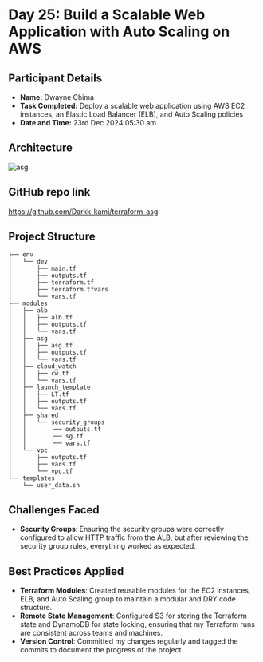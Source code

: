 # Day 25: Build a Scalable Web Application with Auto Scaling on AWS
## Participant Details

- **Name:** Dwayne Chima 
- **Task Completed:** Deploy a scalable web application using AWS EC2 instances, an Elastic Load Balancer (ELB), and Auto Scaling policies
- **Date and Time:** 23rd Dec 2024 05:30 am

## Architecture
![asg](https://github.com/user-attachments/assets/dfda1297-a33d-4d5f-b0a0-62fe72aadbe1)

## GitHub repo link
https://github.com/Darkk-kami/terraform-asg


## Project Structure
```
├── env
│   └── dev
│       ├── main.tf
│       ├── outputs.tf
│       ├── terraform.tf
│       ├── terraform.tfvars
│       └── vars.tf
├── modules
│   ├── alb
│   │   ├── alb.tf
│   │   ├── outputs.tf
│   │   └── vars.tf
│   ├── asg
│   │   ├── asg.tf
│   │   ├── outputs.tf
│   │   └── vars.tf
│   ├── cloud_watch
│   │   ├── cw.tf
│   │   └── vars.tf
│   ├── launch_template
│   │   ├── LT.tf
│   │   ├── outputs.tf
│   │   └── vars.tf
│   ├── shared
│   │   └── security_groups
│   │       ├── outputs.tf
│   │       ├── sg.tf
│   │       └── vars.tf
│   └── vpc
│       ├── outputs.tf
│       ├── vars.tf
│       └── vpc.tf
└── templates
    └── user_data.sh
```

## Challenges Faced
- **Security Groups**: Ensuring the security groups were correctly configured to allow HTTP traffic from the ALB, but after reviewing the security group rules, everything worked as expected.

## Best Practices Applied

- **Terraform Modules**: Created reusable modules for the EC2 instances, ELB, and Auto Scaling group to maintain a modular and DRY code structure.
- **Remote State Management**: Configured S3 for storing the Terraform state and DynamoDB for state locking, ensuring that my Terraform runs are consistent across teams and machines.
- **Version Control**: Committed my changes regularly and tagged the commits to document the progress of the project.
  
